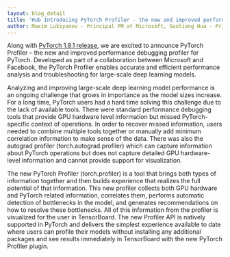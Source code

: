 ```yaml
---
layout: blog_detail
title: 'Hub Introducing PyTorch Profiler - the new and improved performance tool'
author: Maxim Lukiyanov - Principal PM at Microsoft, Guoliang Hua - Principal Engineering Manager at Microsoft, Geeta Chauhan – Partner Engineering Lead at Facebook, Gisle Dankel - Tech Lead at Facebook
---
```


Along with [PyTorch 1.8.1 release](https://github.com/RadeonOpenCompute/ROCm#supported-gpus), we are excited to announce PyTorch Profiler – the new and improved performance debugging profiler for PyTorch. Developed as part of a collaboration between Microsoft and Facebook, the PyTorch Profiler enables accurate and efficient performance analysis and troubleshooting for large-scale deep learning models.

Analyzing and improving large-scale deep learning model performance is an ongoing challenge that grows in importance as the model sizes increase. For a long time, PyTorch users had a hard time solving this challenge due to the lack of available tools. There were standard performance debugging tools that provide GPU hardware level information but missed PyTorch-specific context of operations. In order to recover missed information, users needed to combine multiple tools together or manually add minimum correlation information to make sense of the data. There was also the autograd profiler (torch.autograd.profiler) which can capture information about PyTorch operations but does not capture detailed GPU hardware-level information and cannot provide support for visualization.

The new PyTorch Profiler (torch.profiler) is a tool that brings both types of information together and then builds experience that realizes the full potential of that information. This new profiler collects both GPU hardware and PyTorch related information, correlates them, performs automatic detection of bottlenecks in the model, and generates recommendations on how to resolve these bottlenecks. All of this information from the profiler is visualized for the user in TensorBoard. The new Profiler API is natively supported in PyTorch and delivers the simplest experience available to date where users can profile their models without installing any additional packages and see results immediately in TensorBoard with the new PyTorch Profiler plugin.
